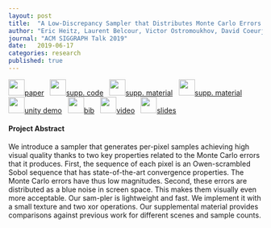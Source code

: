 ```yaml
---
layout: post
title:  "A Low-Discrepancy Sampler that Distributes Monte Carlo Errors as a Blue Noise in Screen Space"
author: "Eric Heitz, Laurent Belcour, Victor Ostromoukhov, David Coeurjolly, and Jean-Claude Iehl"
journal: "ACM SIGGRAPH Talk 2019"
date:   2019-06-17
categories: research
published: true
---
```


<object style="width:100%;" data="{{ site.url | append: site.baseurl }}/data/svg/sampling_bluenoise.svg" type="image/svg+xml"></object>

<span>
<a href="https://hal.archives-ouvertes.fr/hal-02150657/document"><img src="{{ site.url | append: site.baseurl }}/data/images/icon_pdf.png" height="32px">paper</a> &nbsp;
<a href="https://hal.archives-ouvertes.fr/hal-02150657/file/samplerCPP.zip"><img src="{{ site.url | append: site.baseurl }}/data/images/icon_zip.png" height="32px"/>supp. code</a> &nbsp;
<a href="https://hal.archives-ouvertes.fr/hal-02150657/file/supplemental.zip"><img src="{{ site.url | append: site.baseurl }}/data/images/icon_zip.png" height="32px">supp. material</a> &nbsp;
<a href="{{ site.url | append: site.baseurl }}/supp/2019-sampling-bluenoise/index.html"><img src="{{ site.url | append: site.baseurl }}/data/images/icon_html.png" height="32px">supp. material</a> &nbsp;
<a href="https://drive.google.com/file/d/181AXka1ntceVsKIJ_ZD51V3iYeq2szYP/view?usp=sharing"><img src="{{ site.url | append: site.baseurl }}/data/images/icon_zip.png" height="32px">unity demo</a> &nbsp;
<a href="https://hal.archives-ouvertes.fr/hal-02150657/bibtex"><img src="{{ site.url | append: site.baseurl }}/data/images/icon_latex.png" height="32px">bib</a> &nbsp;
<a href="https://hal.archives-ouvertes.fr/hal-02150657/file/samplerBlueNoiseErrors2019_video.mp4">
<img src="{{ site.url | append: site.baseurl }}/data/images/icon_video.png" height="32px">video</a> &nbsp;
<a href="https://belcour.github.io/blog/slides/2019-sampling-bluenoise/index.html"><img src="{{ site.url | append: site.baseurl }}/data/images/icon_slides.png" height="32px">slides</a>
</span><br />


<h4>Project Abstract</h4>

We introduce a sampler that generates per-pixel samples achieving high visual quality thanks to two key properties related to the Monte Carlo errors that it produces. First, the sequence of each pixel is an Owen-scrambled Sobol sequence that has state-of-the-art convergence properties. The Monte Carlo errors have thus low magnitudes. Second, these errors are distributed as a blue noise in screen space. This makes them visually even more acceptable. Our sam-pler is lightweight and fast. We implement it with a small texture and two xor operations. Our supplemental material provides comparisons against previous work for different scenes and sample counts. 
